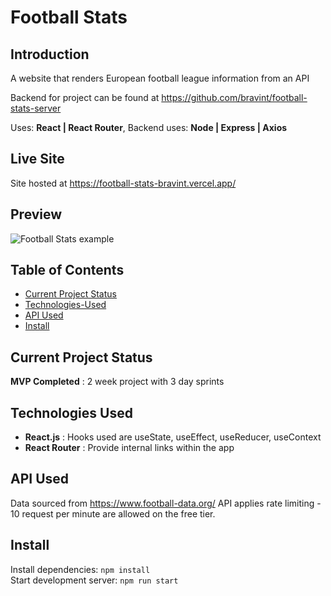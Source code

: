 # Football Stats

## Introduction

A website that renders European football league information from an API

Backend for project can be found at https://github.com/bravint/football-stats-server

Uses: **React | React Router**,
Backend uses: **Node | Express | Axios**

## Live Site

Site hosted at https://football-stats-bravint.vercel.app/

## Preview

![Football Stats example](./public/assets/footballStats.gif)

## Table of Contents

-   [Current Project Status](#Current-Project-Status)
-   [Technologies-Used](#Technologies-Used)
-   [API Used](#API-Used)
-   [Install](#Install)

## Current Project Status

**MVP Completed** : 2 week project with 3 day sprints

## Technologies Used

-   **React.js** : Hooks used are useState, useEffect, useReducer, useContext
-   **React Router** : Provide internal links within the app

## API Used

Data sourced from https://www.football-data.org/
API applies rate limiting - 10 request per minute are allowed on the free tier.

## Install

Install dependencies: <code>npm install</code>\
Start development server: <code>npm run start</code>
